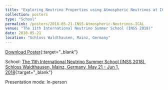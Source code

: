 ```yaml
---
title: "Exploring Neutrino Properties using Atmospheric Neutrinos at ICAL"
collection: posters
type: "School"
permalink: /posters/2018-05-21-INSS-Atmospheric-Neutrinos-ICAL
venue: "The 11th International Neutrino Summer School (INSS 2018)"
date: 2018-05-21
location: "Schloss Waldthausen, Mainz, Germany"
---
```


[Download Poster](http://anilak41.github.io/files/posters/2018/INSS_Atmospheric_Neutrino_ICAL_Anil_Kumar.pdf){:target="_blank"}

School: [The 11th International Neutrino Summer School (INSS 2018), Schloss Waldthausen, Mainz, Germany, May 21 - Jun 1, 2018](https://indico.mitp.uni-mainz.de/event/118/){:target="_blank"}

Presentation mode: In-person